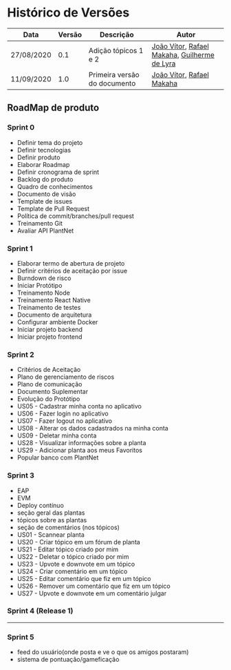 # Histórico de Versões

|Data           |Versão     |Descrição          |Autor                   |
| ----------------------------| --------------------------- | ------------------------------------  | ----------------------|
|27/08/2020|0.1| Adição tópicos 1 e 2 |[João Vítor](http://github.com/joaovitorml), [Rafael Makaha](http://github.com/rafaelmakaha), [Guilherme de Lyra](http://github.com/guilhermedlyra) |
|11/09/2020|1.0| Primeira versão do documento |[João Vítor](http://github.com/joaovitorml), [Rafael Makaha](http://github.com/rafaelmakaha) |

## RoadMap de produto

### Sprint 0

* Definir tema do projeto
* Definir tecnologias
* Definir produto
* Elaborar Roadmap
* Definir cronograma de sprint
* Backlog do produto
* Quadro de conhecimentos
* Documento de visão
* Template de issues
* Template de Pull Request
* Política de commit/branches/pull request
* Treinamento Git
* Avaliar API PlantNet
  
### Sprint 1

* Elaborar termo de abertura de projeto
* Definir critérios de aceitação por issue
* Burndown de risco
* Iniciar Protótipo
* Treinamento Node
* Treinamento React Native
* Treinamento de testes
* Documento de arquitetura
* Configurar ambiente Docker
* Iniciar projeto backend
* Iniciar projeto frontend
  
### Sprint 2

* Critérios de Aceitação
* Plano de gerenciamento de riscos
* Plano de comunicação
* Documento Suplementar
* Evolução do Protótipo
* US05 - Cadastrar minha conta no aplicativo
* US06 - Fazer login no aplicativo
* US07 - Fazer logout no aplicativo
* US08 - Alterar os dados cadastrados na minha conta
* US09 - Deletar minha conta
* US28 - Visualizar informações sobre a planta
* US29 - Adicionar planta aos meus Favoritos
* Popular banco com PlantNet

### Sprint 3

* EAP
* EVM
* Deploy contínuo
* seção geral das plantas
* tópicos sobre as plantas
* seção de comentários (nos tópicos)
* US01 - Scannear planta
* US20 - Criar tópico em um fórum de planta
* US21 - Editar tópico criado por mim
* US22 - Deletar o tópico criado por mim
* US23 - Upvote e downvote em um tópico
* US24 - Criar comentário em um tópico
* US25 - Editar comentário que fiz em um tópico
* US26 - Remover um comentário que fiz em um tópico
* US27 - Upvote e downvote em um comentário	julgar
  
### Sprint 4 (Release 1)

****

### Sprint 5

* feed do usuário(onde posta e ve o que os amigos postaram)
* sistema de pontuação/gameficação
